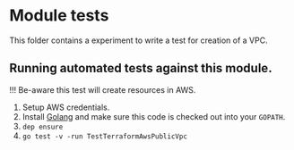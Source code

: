 # Module tests

This folder contains a experiment to write a test for creation of a VPC.


## Running automated tests against this module. 

!!! Be-aware this test will create resources in AWS. 

1. Setup AWS credentials.
1. Install [Golang](https://golang.org/) and make sure this code is checked out into your `GOPATH`.
1. `dep ensure`
1. `go test -v -run TestTerraformAwsPublicVpc`
